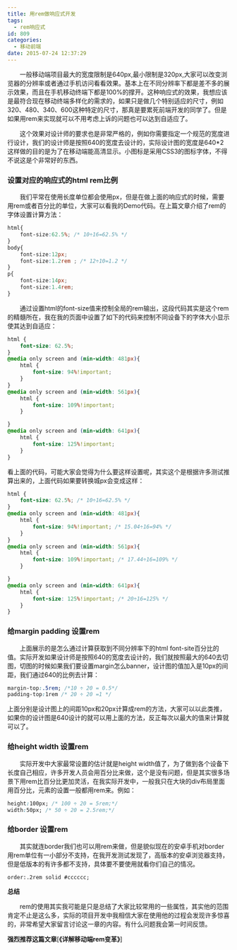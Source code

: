 ```yaml
---
title: 用rem做响应式开发
tags:
  - rem响应式
id: 809
categories:
  - 移动前端
date: 2015-07-24 12:37:29
---
```


&emsp;&emsp;一般移动端项目最大的宽度限制是640px,最小限制是320px,大家可以改变浏览器的分辨率或者通过手机访问看看效果。基本上在不同分辨率下都是差不多的展示效果，而且在手机移动终端下都是100%的撑开。这种响应式的效果，我想应该是最符合现在移动终端多样化的需求的，如果只是做几个特别适应的尺寸，例如320、480、340、600这种特定的尺寸，那真是要累死前端开发的同学了。但是如果用rem来实现就可以不用考虑上诉的问题也可以达到自适应了。

&emsp;&emsp;这个效果对设计师的要求也是非常严格的，例如你需要指定一个规范的宽度进行设计，我们的设计师是按照640的宽度去设计的，实际设计图的宽度是640*2这样做的目的是为了在移动端能高清显示。小图标是采用CSS3的图标字体，不得不说这是个非常好的东西。

### 设置对应的响应式的html rem比例

&emsp;&emsp;我们平常在使用长度单位都会使用px，但是在做上面的响应式的时候，需要用rem或者百分比的单位，大家可以看我的Demo代码。在上篇文章介绍了rem的字体设置计算方法：
```css
html{
    font-size:62.5%; /* 10÷16=62.5% */
}
body{
    font-size:12px;
    font-size:1.2rem ; /* 12÷10=1.2 */
}
p{
    font-size:14px;
    font-size:1.4rem;
}
```
&emsp;&emsp;通过设置html的font-size值来控制全局的rem输出，这段代码其实是这个rem的精髓所在，我在我的页面中设置了如下的代码来控制不同设备下的字体大小显示使其达到自适应：
```css
html {
	font-size: 62.5%;
}
@media only screen and (min-width: 481px){
	html {
		font-size: 94%!important;
	}
}
@media only screen and (min-width: 561px){
	html {
		font-size: 109%!important;
	}

}
@media only screen and (min-width: 641px){
	html {
		font-size: 125%!important;
	}
}
```
看上面的代码，可能大家会觉得为什么要这样设置呢，其实这个是根据许多测试推算出来的，上面代码如果要转换城px会变成这样：
```css
html {
	font-size: 62.5%; /* 10÷16=62.5% */
}
@media only screen and (min-width: 481px){
	html {
		font-size: 94%!important; /* 15.04÷16=94% */
	}
}
@media only screen and (min-width: 561px){
	html {
		font-size: 109%!important; /* 17.44÷16=109% */
	}

}
@media only screen and (min-width: 641px){
	html {
		font-size: 125%!important; /* 20÷16=125% */
	}
}
```

### 给margin padding 设置rem

&emsp;&emsp;上面展示的是怎么通过计算获取到不同分辨率下的html font-site百分比的值。实际开发如果设计师是按照640的宽度去设计的，我们就按照最大的640去切图，切图的时候如果我们要设置margin怎么banner，设计图的值加入是10px的间距，我们通过640的比例去计算：
```css
margin-top:.5rem; /*10 ÷ 20 = 0.5*/
padding-top:1rem /* 20 ÷ 20 =1 */
```
上面分别是设计图上的间距10px和20px计算成rem的方法，大家可以以此类推，如果你的设计图是640设计的就可以用上面的方法，反正每次以最大的值来计算就可以了。

### 给height width 设置rem

&emsp;&emsp;实际开发中大家最常设置的估计就是height width值了，为了做到各个设备下长度自己相应，许多开发人员会用百分比来做，这个是没有问题，但是其实很多场景下用rem比百分比更加灵活，在我实际开发中，一般我只在大块的div布局里面用百分比，元素的设置一般都用rem来。例如：
```css
height:100px; /* 100 ÷ 20 = 5rem;*/
width:50px; /* 50 ÷ 20 = 2.5rem;*/
```

### 给border 设置rem

&emsp;&emsp;其实就连border我们也可以用rem来做，但是貌似现在的安卓手机对border用rem单位有一小部分不支持，在我开发测试发现了，高版本的安卓浏览器支持，但是低版本的有许多都不支持，具体要不要使用就看你们自己的情况。
```cssb
order:.2rem solid #cccccc;
```
**总结**

&emsp;&emsp;rem的使用其实我可能是只是总结了大家比较常用的一些属性，其实他的范围肯定不止是这么多，实际的项目开发中我相信大家在使用他的过程会发现许多惊喜的，非常希望大家留言讨论这一章的内容。有什么问题我会第一时间反馈。

**强烈推荐这篇文章**[**《**详解移动端rem变革**》**]